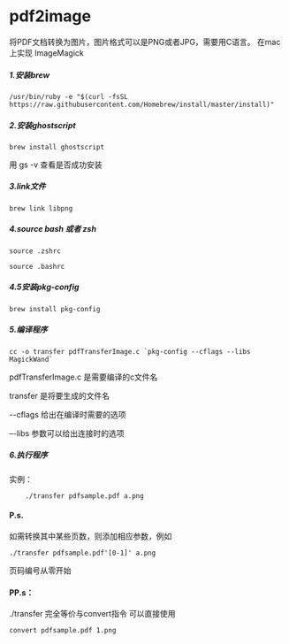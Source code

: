# pdf2image

将PDF文档转换为图片，图片格式可以是PNG或者JPG，需要用C语言。 在mac上实现
ImageMagick

##### 1.安装brew

	/usr/bin/ruby -e "$(curl -fsSL https://raw.githubusercontent.com/Homebrew/install/master/install)" 

##### 2.安装ghostscript

	brew install ghostscript
用 gs -v 查看是否成功安装

##### 3.link文件

	brew link libpng

##### 4.source bash 或者 zsh

	source .zshrc 
	
	source .bashrc

##### 4.5安装pkg-config

	brew install pkg-config

##### 5.编译程序

	cc -o transfer pdfTransferImage.c `pkg-config --cflags --libs MagickWand` 

pdfTransferImage.c 是需要编译的c文件名  

transfer 是将要生成的文件名  

--cflags 给出在编译时需要的选项  

–-libs 参数可以给出连接时的选项

##### 6.执行程序
实例：
		
		./transfer pdfsample.pdf a.png 

#### P.s.
如需转换其中某些页数，则添加相应参数，例如

	./transfer pdfsample.pdf'[0-1]' a.png
页码编号从零开始

#### PP.s：

./transfer 完全等价与convert指令
可以直接使用

	convert pdfsample.pdf 1.png
